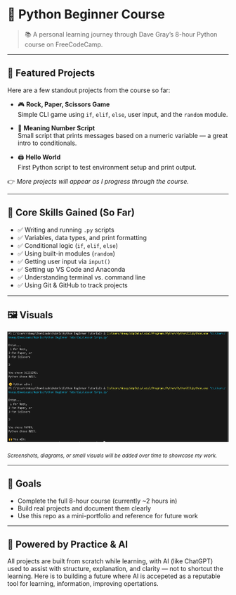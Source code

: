 # 🐍 Python Beginner Course

> 📚 A personal learning journey through Dave Gray’s 8-hour Python course on FreeCodeCamp.

---

## 🚀 Featured Projects

Here are a few standout projects from the course so far:

- 🎮 **Rock, Paper, Scissors Game**  
  Simple CLI game using `if`, `elif`, `else`, user input, and the `random` module.

- 🔢 **Meaning Number Script**  
  Small script that prints messages based on a numeric variable — a great intro to conditionals.

- 🖨️ **Hello World**  
  First Python script to test environment setup and print output.

👉 *More projects will appear as I progress through the course.*

---

## 🧠 Core Skills Gained (So Far)

- ✅ Writing and running `.py` scripts
- ✅ Variables, data types, and print formatting
- ✅ Conditional logic (`if`, `elif`, `else`)
- ✅ Using built-in modules (`random`)
- ✅ Getting user input via `input()`
- ✅ Setting up VS Code and Anaconda
- ✅ Understanding terminal vs. command line
- ✅ Using Git & GitHub to track projects

---

## 🖼️ Visuals

![Rock Paper Scissors demo](images/RPS.png)

<sub>*Screenshots, diagrams, or small visuals will be added over time to showcase my work.*</sub>

---

## 📌 Goals

- Complete the full 8-hour course (currently ~2 hours in)
- Build real projects and document them clearly
- Use this repo as a mini-portfolio and reference for future work

---

## 🤖 Powered by Practice & AI

All projects are built from scratch while learning, with AI (like ChatGPT) used to assist with structure, explanation, and clarity — not to shortcut the learning. Here is to building a future where AI  is accepeted as a reputable tool for learning, information, improving opertations.